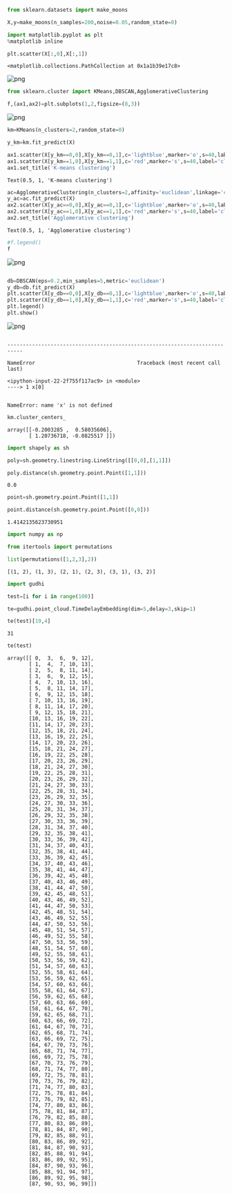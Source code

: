 ```python
from sklearn.datasets import make_moons
```


```python
X,y=make_moons(n_samples=200,noise=0.05,random_state=0)
```


```python
import matplotlib.pyplot as plt
%matplotlib inline
```


```python
plt.scatter(X[:,0],X[:,1])
```




    <matplotlib.collections.PathCollection at 0x1a1b39e17c8>




![png](Untitled_files/Untitled_3_1.png)



```python
from sklearn.cluster import KMeans,DBSCAN,AgglomerativeClustering
```


```python
f,(ax1,ax2)=plt.subplots(1,2,figsize=(8,3))
```


![png](Untitled_files/Untitled_5_0.png)



```python
km=KMeans(n_clusters=2,random_state=0)
```


```python
y_km=km.fit_predict(X)
```


```python
ax1.scatter(X[y_km==0,0],X[y_km==0,1],c='lightblue',marker='o',s=40,label='cluster 1')
ax1.scatter(X[y_km==1,0],X[y_km==1,1],c='red',marker='s',s=40,label='cluster 2')
ax1.set_title('K-means clustering')
```




    Text(0.5, 1, 'K-means clustering')




```python
ac=AgglomerativeClustering(n_clusters=2,affinity='euclidean',linkage='complete')
y_ac=ac.fit_predict(X)
ax2.scatter(X[y_ac==0,0],X[y_ac==0,1],c='lightblue',marker='o',s=40,label='cluster 1')
ax2.scatter(X[y_ac==1,0],X[y_ac==1,1],c='red',marker='s',s=40,label='cluster 2')
ax2.set_title('Agglomerative clustering')
```




    Text(0.5, 1, 'Agglomerative clustering')




```python
#f.legend()
f
```




![png](Untitled_files/Untitled_10_0.png)




```python

```


```python
db=DBSCAN(eps=0.2,min_samples=5,metric='euclidean')
y_db=db.fit_predict(X)
plt.scatter(X[y_db==0,0],X[y_db==0,1],c='lightblue',marker='o',s=40,label='cluster 1')
plt.scatter(X[y_db==1,0],X[y_db==1,1],c='red',marker='s',s=40,label='cluster 1')
plt.legend()
plt.show()
```


![png](Untitled_files/Untitled_12_0.png)



```python

```


    ---------------------------------------------------------------------------

    NameError                                 Traceback (most recent call last)

    <ipython-input-22-2f755f117ac9> in <module>
    ----> 1 x[0]
    

    NameError: name 'x' is not defined



```python
km.cluster_centers_
```




    array([[-0.2003285 ,  0.58035606],
           [ 1.20736718, -0.0825517 ]])




```python
import shapely as sh
```


```python
poly=sh.geometry.linestring.LineString([[0,0],[1,1]])
```


```python
poly.distance(sh.geometry.point.Point([1,1]))
```




    0.0




```python
point=sh.geometry.point.Point([1,1])
```


```python
point.distance(sh.geometry.point.Point([0,0]))
```




    1.4142135623730951




```python
import numpy as np
```


```python
from itertools import permutations
```


```python
list(permutations([1,2,3],2))
```




    [(1, 2), (1, 3), (2, 1), (2, 3), (3, 1), (3, 2)]




```python
import gudhi
```


```python
test=[i for i in range(100)]
```


```python
te=gudhi.point_cloud.TimeDelayEmbedding(dim=5,delay=3,skip=1)
```


```python
te(test)[19,4]
```




    31




```python
te(test)
```




    array([[ 0,  3,  6,  9, 12],
           [ 1,  4,  7, 10, 13],
           [ 2,  5,  8, 11, 14],
           [ 3,  6,  9, 12, 15],
           [ 4,  7, 10, 13, 16],
           [ 5,  8, 11, 14, 17],
           [ 6,  9, 12, 15, 18],
           [ 7, 10, 13, 16, 19],
           [ 8, 11, 14, 17, 20],
           [ 9, 12, 15, 18, 21],
           [10, 13, 16, 19, 22],
           [11, 14, 17, 20, 23],
           [12, 15, 18, 21, 24],
           [13, 16, 19, 22, 25],
           [14, 17, 20, 23, 26],
           [15, 18, 21, 24, 27],
           [16, 19, 22, 25, 28],
           [17, 20, 23, 26, 29],
           [18, 21, 24, 27, 30],
           [19, 22, 25, 28, 31],
           [20, 23, 26, 29, 32],
           [21, 24, 27, 30, 33],
           [22, 25, 28, 31, 34],
           [23, 26, 29, 32, 35],
           [24, 27, 30, 33, 36],
           [25, 28, 31, 34, 37],
           [26, 29, 32, 35, 38],
           [27, 30, 33, 36, 39],
           [28, 31, 34, 37, 40],
           [29, 32, 35, 38, 41],
           [30, 33, 36, 39, 42],
           [31, 34, 37, 40, 43],
           [32, 35, 38, 41, 44],
           [33, 36, 39, 42, 45],
           [34, 37, 40, 43, 46],
           [35, 38, 41, 44, 47],
           [36, 39, 42, 45, 48],
           [37, 40, 43, 46, 49],
           [38, 41, 44, 47, 50],
           [39, 42, 45, 48, 51],
           [40, 43, 46, 49, 52],
           [41, 44, 47, 50, 53],
           [42, 45, 48, 51, 54],
           [43, 46, 49, 52, 55],
           [44, 47, 50, 53, 56],
           [45, 48, 51, 54, 57],
           [46, 49, 52, 55, 58],
           [47, 50, 53, 56, 59],
           [48, 51, 54, 57, 60],
           [49, 52, 55, 58, 61],
           [50, 53, 56, 59, 62],
           [51, 54, 57, 60, 63],
           [52, 55, 58, 61, 64],
           [53, 56, 59, 62, 65],
           [54, 57, 60, 63, 66],
           [55, 58, 61, 64, 67],
           [56, 59, 62, 65, 68],
           [57, 60, 63, 66, 69],
           [58, 61, 64, 67, 70],
           [59, 62, 65, 68, 71],
           [60, 63, 66, 69, 72],
           [61, 64, 67, 70, 73],
           [62, 65, 68, 71, 74],
           [63, 66, 69, 72, 75],
           [64, 67, 70, 73, 76],
           [65, 68, 71, 74, 77],
           [66, 69, 72, 75, 78],
           [67, 70, 73, 76, 79],
           [68, 71, 74, 77, 80],
           [69, 72, 75, 78, 81],
           [70, 73, 76, 79, 82],
           [71, 74, 77, 80, 83],
           [72, 75, 78, 81, 84],
           [73, 76, 79, 82, 85],
           [74, 77, 80, 83, 86],
           [75, 78, 81, 84, 87],
           [76, 79, 82, 85, 88],
           [77, 80, 83, 86, 89],
           [78, 81, 84, 87, 90],
           [79, 82, 85, 88, 91],
           [80, 83, 86, 89, 92],
           [81, 84, 87, 90, 93],
           [82, 85, 88, 91, 94],
           [83, 86, 89, 92, 95],
           [84, 87, 90, 93, 96],
           [85, 88, 91, 94, 97],
           [86, 89, 92, 95, 98],
           [87, 90, 93, 96, 99]])




```python

```

